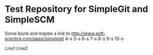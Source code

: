 Test Repository for SimpleGit and SimpleSCM
====
Some blurb and maybe a link to http://www.soft-practice.com/apps/simplegit
4-s
5-s
6-s
7-s
8-s
9-s
10-s



Line1
Line2
